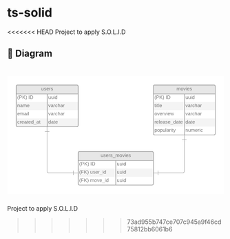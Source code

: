 # ts-solid
<<<<<<< HEAD
Project to apply S.O.L.I.D

## 🔶 Diagram
<img 
  src="./public/diagram.png"
  alt="Diagrama"
/>
=======
Project to apply S.O.L.I.D
>>>>>>> 73ad955b747ce707c945a9f46cd75812bb6061b6
